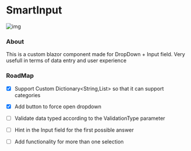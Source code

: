# SmartInput
![img](https://i.imgur.com/6b0a3JC.gif)
### About
This is a custom blazor component made for DropDown + Input field.
Very usefull in terms of data entry and user experience

### RoadMap

- [x] Support Custom Dictionary<String,List<String>> so that it can support categories
- [x] Add button to force open dropdown
- [ ] Validate data typed according to the ValidationType parameter
- [ ] Hint in the Input field for the first possible answer
- [ ] Add functionality for more than one selection

